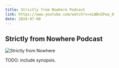 ```yaml
---
title: Strictly from Nowhere Podcast
link: https://www.youtube.com/watch?v=xLWBnZPwa_0
date: 2024-07-08
---
```


## Strictly from Nowhere Podcast

![Strictly from Nowhere](https://www.youtube.com/watch?v=xLWBnZPwa_0)

TODO: include synopsis.